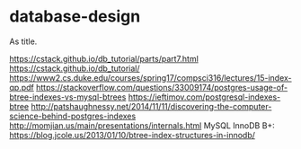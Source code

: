 # database-design
As title.

https://cstack.github.io/db_tutorial/parts/part7.html
https://cstack.github.io/db_tutorial/
https://www2.cs.duke.edu/courses/spring17/compsci316/lectures/15-index-qp.pdf
https://stackoverflow.com/questions/33009174/postgres-usage-of-btree-indexes-vs-mysql-btrees
https://ieftimov.com/postgresql-indexes-btree
http://patshaughnessy.net/2014/11/11/discovering-the-computer-science-behind-postgres-indexes
http://momjian.us/main/presentations/internals.html
MySQL InnoDB B+: https://blog.jcole.us/2013/01/10/btree-index-structures-in-innodb/
